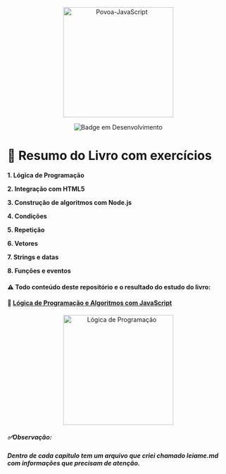 <div align="center">
<img align="center" alt="Povoa-JavaScript" height="250" width="250" src="https://cdn.jsdelivr.net/gh/devicons/devicon@latest/icons/javascript/javascript-original.svg"/>


![Badge em Desenvolvimento](http://img.shields.io/static/v1?label=STATUS&message=EM%20DESENVOLVIMENTO&color=GREEN&style=for-the-badge)
</div>






# :bookmark_tabs: Resumo do Livro com exercícios 

**1. Lógica de Programação**

**2. Integração com HTML5**

**3. Construção de algoritmos com Node.js**

**4. Condições**

**5. Repetição**

**6. Vetores**

**7. Strings e datas**

**8. Funções e eventos**



#### :warning: Todo conteúdo deste repositório e o resultado do estudo do livro:

#### :link: [Lógica de Programação e Algoritmos com JavaScript](https://www.amazon.com.br/L%C3%B3gica-Programa%C3%A7%C3%A3o-Algoritmos-com-JavaScript/dp/6586057906)

<div align="center"><img align="center" alt="Lógica de Programação" width="250" heigth="300" src="https://m.media-amazon.com/images/I/71X7hMhMEUL._SL1500_.jpg"/></div>



##### :white_check_mark:Observação: ​

**_Dentro de cada capítulo tem um arquivo que criei chamado leiame.md com informações que precisam de atenção._**
